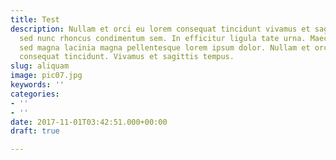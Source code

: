 ```yaml
---
title: Test
description: Nullam et orci eu lorem consequat tincidunt vivamus et sagittis magna
  sed nunc rhoncus condimentum sem. In efficitur ligula tate urna. Maecenas massa
  sed magna lacinia magna pellentesque lorem ipsum dolor. Nullam et orci eu lorem
  consequat tincidunt. Vivamus et sagittis tempus.
slug: aliquam
image: pic07.jpg
keywords: ''
categories:
- ''
- ''
date: 2017-11-01T03:42:51.000+00:00
draft: true

---
```

